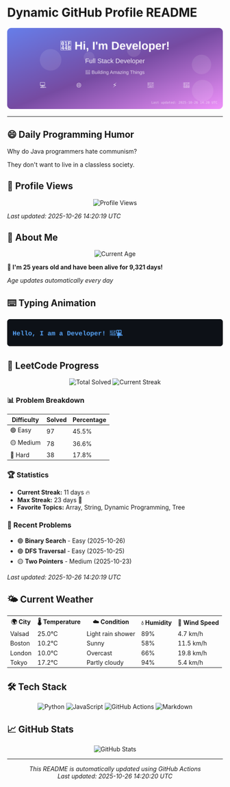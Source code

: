 # Dynamic GitHub Profile README

<!-- HEADER-START -->
<p align="center">
    <img src="./assets/header.svg" alt="Profile Header" />
</p>

---

<!-- HEADER-END -->

<!-- QUOTES-START -->
## 😄 Daily Programming Humor

Why do Java programmers hate communism?

They don't want to live in a classless society.

<!-- QUOTES-END -->

<!-- VISITOR-COUNTER-START -->
## 👀 Profile Views

<p align="center">
    <img src="https://img.shields.io/badge/Profile%20Views-1294-blue?style=for-the-badge&logo=eye&logoColor=white" alt="Profile Views">
</p>

*Last updated: 2025-10-26 14:20:19 UTC*

<!-- VISITOR-COUNTER-END -->

<!-- AGE-START -->
## 🎂 About Me

<p align="center">
    <img src="https://img.shields.io/badge/Age-25%20years%206%20months%207%20days-brightgreen?style=for-the-badge&logo=calendar&logoColor=white" alt="Current Age">
</p>

**🌟 I'm 25 years old and have been alive for 9,321 days!**

*Age updates automatically every day*

<!-- AGE-END -->

<!-- TYPING-ANIMATION-START -->
## ⌨️ Typing Animation

<p align="center">
    <img src="./assets/typing_animation.svg" alt="Typing Animation" />
</p>

<!-- TYPING-ANIMATION-END -->

<!-- LEETCODE-START -->
## 🧩 LeetCode Progress

<p align="center">
    <img src="https://img.shields.io/badge/Total%20Solved-213-brightgreen?style=for-the-badge&logo=leetcode&logoColor=white" alt="Total Solved">
    <img src="https://img.shields.io/badge/Current%20Streak-11%20days-orange?style=for-the-badge&logo=fire&logoColor=white" alt="Current Streak">
</p>

### 📊 Problem Breakdown

| Difficulty | Solved | Percentage |
|------------|--------|------------|
| 🟢 Easy | 97 | 45.5% |
| 🟡 Medium | 78 | 36.6% |
| 🔴 Hard | 38 | 17.8% |

### 🏆 Statistics
- **Current Streak:** 11 days 🔥
- **Max Streak:** 23 days 🏅
- **Favorite Topics:** Array, String, Dynamic Programming, Tree

### 📝 Recent Problems
- 🟢 **Binary Search** - Easy (2025-10-26)
- 🟢 **DFS Traversal** - Easy (2025-10-25)
- 🟡 **Two Pointers** - Medium (2025-10-23)

*Last updated: 2025-10-26 14:20:19 UTC*

<!-- LEETCODE-END -->

<!-- WEATHER-START -->
## 🌤️ Current Weather

<table>
<tr>
    <th>🌍 City</th>
    <th>🌡️ Temperature</th>
    <th>☁️ Condition</th>
    <th>💧 Humidity</th>
    <th>💨 Wind Speed</th>
</tr>
<tr>
    <td>Valsad</td>
    <td>25.0°C</td>
    <td>Light rain shower</td>
    <td>89%</td>
    <td>4.7 km/h</td>
</tr>
<tr>
    <td>Boston</td>
    <td>10.2°C</td>
    <td>Sunny</td>
    <td>58%</td>
    <td>11.5 km/h</td>
</tr>
<tr>
    <td>London</td>
    <td>10.0°C</td>
    <td>Overcast</td>
    <td>66%</td>
    <td>19.8 km/h</td>
</tr>
<tr>
    <td>Tokyo</td>
    <td>17.2°C</td>
    <td>Partly cloudy</td>
    <td>94%</td>
    <td>5.4 km/h</td>
</tr>
</table>
<!-- WEATHER-END -->

## 🛠️ Tech Stack

<p align="center">
    <img src="https://img.shields.io/badge/Python-3776AB?style=for-the-badge&logo=python&logoColor=white" alt="Python">
    <img src="https://img.shields.io/badge/JavaScript-F7DF1E?style=for-the-badge&logo=javascript&logoColor=black" alt="JavaScript">
    <img src="https://img.shields.io/badge/GitHub%20Actions-2088FF?style=for-the-badge&logo=github-actions&logoColor=white" alt="GitHub Actions">
    <img src="https://img.shields.io/badge/Markdown-000000?style=for-the-badge&logo=markdown&logoColor=white" alt="Markdown">
</p>

## 📈 GitHub Stats

<p align="center">
    <img src="https://github-readme-stats.vercel.app/api?username=ambicuity&show_icons=true&theme=radical" alt="GitHub Stats">
</p>

---

<p align="center">
    <i>This README is automatically updated using GitHub Actions</i><br>
    <i>Last updated: 2025-10-26 14:20:20 UTC</i>
</p>
